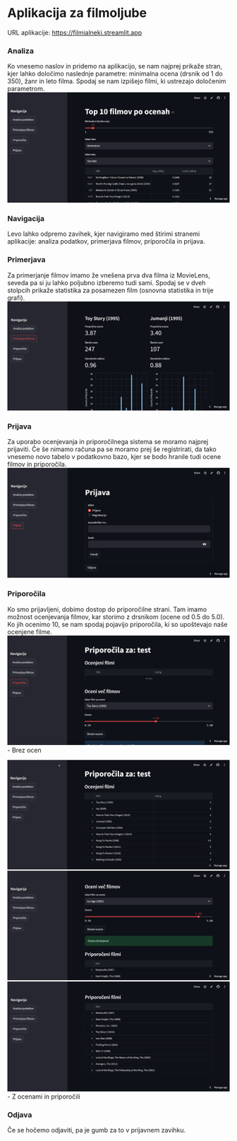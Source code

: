 # Aplikacija za filmoljube


URL aplikacije: https://filmialneki.streamlit.app

### Analiza
Ko vnesemo naslov in pridemo na aplikacijo, se nam najprej prikaže stran, kjer lahko določimo naslednje parametre: minimalna ocena (drsnik od 1 do 350), žanr in leto filma. Spodaj se nam izpišejo filmi, ki ustrezajo določenim parametrom.
![alt text](screenshots/analiza.png)

### Navigacija
Levo lahko odpremo zavihek, kjer navigiramo med štirimi stranemi aplikacije: analiza podatkov, primerjava filmov, priporočila in prijava.

### Primerjava
Za primerjanje filmov imamo že vnešena prva dva filma iz MovieLens, seveda pa si ju lahko poljubno izberemo tudi sami. Spodaj se v dveh stolpcih prikaže statistika za posamezen film (osnovna statistika in trije grafi).
![alt text](screenshots/primerjava.png)

### Prijava
Za uporabo ocenjevanja in priporočilnega sistema se moramo najprej prijaviti. Če še nimamo računa pa se moramo prej še registrirati, da tako vnesemo novo tabelo v podatkovno bazo, kjer se bodo hranile tudi ocene filmov in priporočila.
![alt text](screenshots/prijava.png)

### Priporočila
Ko smo prijavljeni, dobimo dostop do priporočilne strani. Tam imamo možnost ocenjevanja filmov, kar storimo z drsnikom (ocene od 0.5 do 5.0). Ko jih ocenimo 10, se nam spodaj pojavijo priporočila, ki so upoštevajo naše ocenjene filme.
![alt text](screenshots/priporocila1.png) - Brez ocen

![alt text](screenshots/priporocila21.png)
![alt text](screenshots/priporocila22.png)
![alt text](screenshots/priporocila23.png) - Z ocenami in priporočili

### Odjava
Če se hočemo odjaviti, pa je gumb za to v prijavnem zavihku.